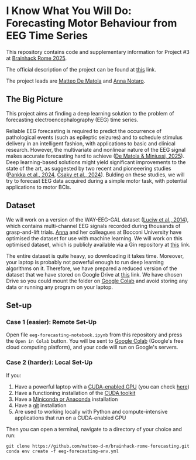 # **I Know What You Will Do: Forecasting Motor Behaviour from EEG Time Series**

This repository contains code and supplementary information for Project #3 at [Brainhack Rome 2025](https://brainhackrome.github.io/). 

The official description of the project can be found at [this](https://github.com/brainhackrome/brainhackrome.github.io/issues/3) link.

The project leads are [Matteo De Matola](https://github.com/matteo-d-m) and [Anna Notaro](https://github.com/annanotaro).

## **The Big Picture**

This project aims at finding a deep learning solution to the problem of forecasting electroencephalography (EEG) time series.

Reliable EEG forecasting is required to predict the occurrence of pathological events (such as epileptic seizures) and to schedule stimulus delivery in an intelligent fashion, with applications to basic and clinical research. However, the multivariate and nonlinear nature of the EEG signal makes accurate forecasting hard to achieve ([De Matola & Miniussi, 2025](https://www.sciencedirect.com/science/article/pii/S1053811925000527)). Deep learning-based solutions might yield significant improvements to the state of the art, as suggested by two recent and pioneeering studies ([Pankka et al., 2024](https://www.biorxiv.org/content/10.1101/2024.01.16.575836v2.abstract), [Csaky et al., 2024](https://arxiv.org/abs/2404.09256)). Bulding on these studies, we will try to forecast EEG data acquired during a simple motor task, with potential applications to motor BCIs.

## Dataset

We will work on a version of the WAY-EEG-GAL dataset ([Luciw et al., 2014](https://www.nature.com/articles/sdata201447)), which contains multi-channel EEG signals recorded during thousands of grasp-and-lift trials. [Anna](https://github.com/annanotaro) and her colleagues at Bocconi University have optimised the dataset for use with machine learning. We will work on this optimised dataset, which is publicly available via a Gin repository at [this]() link. 

The entire dataset is quite heavy, so downloading it takes time. Moreover, your laptop is probably not powerful enough to run deep learning algorithms on it. Therefore, we have prepared a reduced version of the dataset that we have stored on Google Drive at [this]() link. We have chosen Drive so you could mount the folder on [Google Colab](https://colab.research.google.com/) and avoid storing any data or running any program on your laptop.


## Set-up 

### Case 1 (easier): Remote Set-Up
Open file `eeg-forecasting-notebook.ipynb` from this repository and press the `Open in Colab` button. You will be sent to [Google Colab](https://colab.research.google.com/) (Google's free cloud computing platform), and your code will run on Google's servers.

### Case 2 (harder): Local Set-Up
If you:
1. Have a powerful laptop with a [CUDA-enabled GPU](https://en.wikipedia.org/wiki/CUDA) (you can check [here](https://developer.nvidia.com/cuda-gpus))
2. Have a functioning installation of the [CUDA toolkit](https://developer.nvidia.com/cuda-toolkit)
2. Have a [Miniconda or Anaconda](https://www.anaconda.com/docs/getting-started/getting-started) installation
3. Have a [git](https://git-scm.com/downloads) installation
4. Are used to working locally with Python and compute-intensive applications that run on a CUDA-enabled GPU

Then you can open a terminal, navigate to a directory of your choice and run: 

```
git clone https://github.com/matteo-d-m/brainhack-rome-forecasting.git
conda env create -f eeg-forecasting-env.yml
```